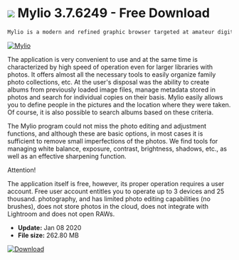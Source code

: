 # ![](https://cdn.softexe.net/static/icon/8/mylio-8481.png) Mylio 3.7.6249 - Free Download

```sh
Mylio is a modern and refined graphic browser targeted at amateur digital photography. In addition to the basic function of cataloging graphic libraries, it also offers the ability to edit images and synchronize graphic sets between multiple devices.
```
[![Mylio](https://gallery.dpcdn.pl/imgc/Tools/65774/g_-_420x350_1.5_-_x20160221121432_0.png)](https://softexe.net/win/multimedia/graphics-design/mylio:hdhp.html)

The application is very convenient to use and at the same time is characterized by high speed of operation even for larger libraries with photos. It offers almost all the necessary tools to easily organize family photo collections, etc. At the user's disposal was the ability to create albums from previously loaded image files, manage metadata stored in photos and search for individual copies on their basis. Mylio easily allows you to define people in the pictures and the location where they were taken. Of course, it is also possible to search albums based on these criteria.
 
 The Mylio program could not miss the photo editing and adjustment functions, and although these are basic options, in most cases it is sufficient to remove small imperfections of the photos. We find tools for managing white balance, exposure, contrast, brightness, shadows, etc., as well as an effective sharpening function.
 
 Attention!
 
 The application itself is free, however, its proper operation requires a user account. Free user account entitles you to operate up to 3 devices and 25 thousand. photography, and has limited photo editing capabilities (no brushes), does not store photos in the cloud, does not integrate with Lightroom and does not open RAWs.


- **Update:** Jan 08 2020
- **File size:** 262.80 MB

[![Download](https://cdn.softexe.net/static/img/download.png)](https://softexe.net/win/multimedia/graphics-design/mylio:hdhp.html)

